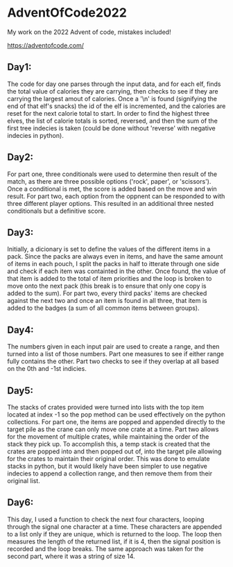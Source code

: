# AdventOfCode2022

My work on the 2022 Advent of code, mistakes included!

https://adventofcode.com/


## Day1:
The code for day one parses through the input data, and for each elf, finds the total value of calories they are carrying, then checks to see if they are carrying the largest amout of calories. Once a '\n' is found (signifying the end of that elf's snacks) the id of the elf is incremented, and the calories are reset for the next calorie total to start.
In order to find the highest three elves, the list of calorie totals is sorted, reversed, and then the sum of the first tree indecies is taken (could be done without 'reverse' with negative indecies in python).

## Day2:
For part one, three conditionals were used to determine then result of the match, as there are three possible options ('rock', paper', or 'scissors'). Once a conditional is met, the score is added based on the move and win result.
For part two, each option from the oppnent can be responded to with three different player options. This resulted in an additional three nested conditionals but a definitive score.

## Day3:
Initially, a dicionary is set to define the values of the different items in a pack. Since the packs are always even in items, and have the same amount of items in each pouch, I split the packs in half to itterate through one side and check if each item was containted in the other. Once found, the value of that item is added to the total of item priorities and the loop is broken to move onto the next pack (this break is to ensure that only one copy is added to the sum).
For part two, every third packs' items are checked against the next two and once an item is found in all three, that item is added to the badges (a sum of all common items between groups).

## Day4:
The numbers given in each input pair are used to create a range, and then turned into a list of those numbers. 
Part one measures to see if either range fully contains the other.
Part two checks to see if they overlap at all based on the 0th and -1st indicies.


## Day5:
The stacks of crates provided were turned into lists with the top item located at index -1 so the pop method can be used effectively on the python collections. 
For part one, the items are popped and appended directly to the target pile as the crane can only move one crate at a time. 
Part two allows for the movement of multiple crates, while maintaining the order of the stack they pick up. To accomplish this, a temp stack is created that the crates are popped into and then popped out of, into the target pile allowing for the crates to maintain their original order.
This was done to emulate stacks in python, but it would likely have been simpler to use negative indecies to append a collection range, and then remove them from their original list.

## Day6:
This day, I used a function to check the next four characters, looping through the signal one character at a time. These characters are appended to a list only if they are unique, which is returned to the loop. The loop then measures the length of the returned list, if it is 4, then the signal position is recorded and the loop breaks. The same approach was taken for the second part, where it was a string of size 14.
